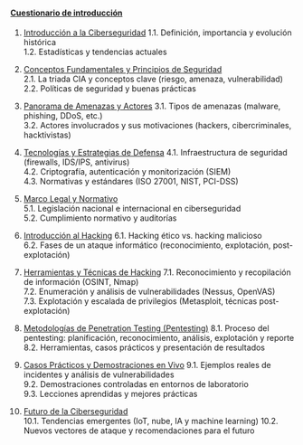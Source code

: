 #### [Cuestionario de introducción](cuestionario-de-introduccion.md)

1. [Introducción a la Ciberseguridad](introduccion-a-la-ciberseguridad.md)
    1.1. Definición, importancia y evolución histórica  
    1.2. Estadísticas y tendencias actuales
    
2. [Conceptos Fundamentales y Principios de Seguridad](conceptos-fundamentales-y-principios-de-seguridad.md)  
    2.1. La triada CIA y conceptos clave (riesgo, amenaza, vulnerabilidad)  
    2.2. Políticas de seguridad y buenas prácticas
    
3. [Panorama de Amenazas y Actores](panorama-de-amenazas-y-actores.md)
    3.1. Tipos de amenazas (malware, phishing, DDoS, etc.)  
    3.2. Actores involucrados y sus motivaciones (hackers, cibercriminales, hacktivistas)
    
4. [Tecnologías y Estrategias de Defensa](tecnologias-y-estrategias-de-defensa.md)
    4.1. Infraestructura de seguridad (firewalls, IDS/IPS, antivirus)  
    4.2. Criptografía, autenticación y monitorización (SIEM)  
    4.3. Normativas y estándares (ISO 27001, NIST, PCI-DSS)
    
5. [Marco Legal y Normativo](marco-legal-y-normativo.md)  
    5.1. Legislación nacional e internacional en ciberseguridad  
    5.2. Cumplimiento normativo y auditorías
    
6. [Introducción al Hacking](introduccion-al-hacking.md)
    6.1. Hacking ético vs. hacking malicioso  
    6.2. Fases de un ataque informático (reconocimiento, explotación, post-explotación)
    
7. [Herramientas y Técnicas de Hacking](herramientas-y-tecnicas-de-hacking.md)
    7.1. Reconocimiento y recopilación de información (OSINT, Nmap)  
    7.2. Enumeración y análisis de vulnerabilidades (Nessus, OpenVAS)  
    7.3. Explotación y escalada de privilegios (Metasploit, técnicas post-explotación)
    
8. [Metodologías de Penetration Testing (Pentesting)](metodologias-de-pentesting.md)
    8.1. Proceso del pentesting: planificación, reconocimiento, análisis, explotación y reporte  
    8.2. Herramientas, casos prácticos y presentación de resultados
    
9. [Casos Prácticos y Demostraciones en Vivo](casos-practicos-y-demostraciones-en-vivo.md)
    9.1. Ejemplos reales de incidentes y análisis de vulnerabilidades  
    9.2. Demostraciones controladas en entornos de laboratorio  
    9.3. Lecciones aprendidas y mejores prácticas
    
10. [Futuro de la Ciberseguridad](futuro-de-la-ciberseguridad.md)  
    10.1. Tendencias emergentes (IoT, nube, IA y machine learning) 
    10.2. Nuevos vectores de ataque y recomendaciones para el futuro
